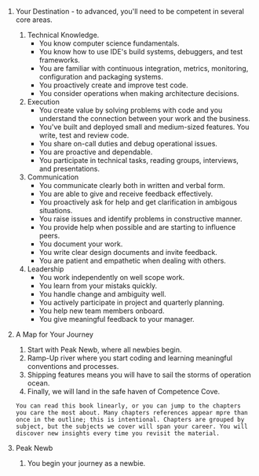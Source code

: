 1. Your Destination  - to advanced, you'll need to be competent in several core areas.
    1. Technical Knowledge.
        - You know computer science fundamentals.
        - You know how to use IDE's build systems, debuggers, and test frameworks.
        - You are familiar with continuous integration, metrics, monitoring, configuration and packaging systems.
        - You proactively create and improve test code.
        - You consider operations when making architecture decisions.
    1. Execution 
        - You create value by solving problems with code and you understand the connection between your work and the business.
        - You've built and deployed small and medium-sized features. You write, test and review code.
        - You share on-call duties and debug operational issues. 
        - You are proactive and dependable.
        - You participate in technical tasks, reading groups, interviews, and presentations.
    1. Communication
        - You communicate clearly both in written and verbal form.
        - You are able to give and receive feedback effectively.
        - You proactively ask for help and get clarification in ambigous situations.
        - You raise issues and identify problems in constructive manner.
        - You provide help when possible and are starting to influence peers.
        - You document your work.
        - You write clear design documents and invite feedback.
        - You are patient and empathetic when dealing with others.
    1. Leadership
        - You work independently on well scope work.
        - You learn from your mistaks quickly.
        - You handle change and ambiguity well.
        - You actively participate in project and quarterly planning. 
        - You help new team members onboard.
        - You give meaningful feedback to your manager.

1. A Map for Your Journey
    1. Start with Peak Newb, where all newbies begin. 
    1. Ramp-Up river where you start coding  and learning meaningful conventions and processes.
    1. Shipping features means you will have to sail the storms of operation ocean.
    1. Finally, we will land in the safe haven of Competence Cove.
    ```
    You can read this book linearly, or you can jump to the chapters you care the most about. Many chapters references appear mpre than once in the outline; this is intentional. Chapters are grouped by subject, but the subjects we cover will span your career. You will discover new insights every time you revisit the material.
    ```
1. Peak Newb
    1. You begin your journey as a newbie.

